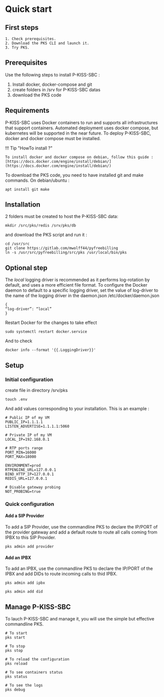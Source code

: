 # Quick start

## First steps

    1. Check prerequisites.
    2. Download the PKS CLI and launch it.
    3. Try PKS.

## Prerequisites

Use the following steps to install P-KISS-SBC : 

1. Install docker, docker-compose and git
2. create folders in /srv for P-KISS-SBC datas
3. download the PKS code

## Requirements

P-KISS-SBC uses Docker containers to run and supports all infrastructures that support containers.
Automated deployment uses docker compose, but kubernetes will be supported in the near future.
To deploy P-KISS-SBC, docker and docker compose must be installed.

!!! Tip "HowTo install ?"

    To install docker and docker compose on debian, follow this guide : [https://docs.docker.com/engine/install/debian/](https://docs.docker.com/engine/install/debian/)

To download the PKS code, you need to have installed git and make commands. On debian/ubuntu : 

```
apt install git make
```

## Installation

2 folders must be created to host the P-KISS-SBC data: 

```
mkdir /src/pks/redis /srv/pks/db
```

and download the PKS script and run it :

```
cd /usr/src
git clone https://gitlab.com/mwolff44/pyfreebilling
ln -s /usr/src/pyfreebilling/src/pks /usr/local/bin/pks
```

## Optional step

The *local* logging driver is recommended as it performs log-rotation by default, and uses a more efficient file format.
To configure the Docker daemon to default to a specific logging driver, set the value of log-driver to the name of the logging driver in the daemon.json /etc/docker/daemon.json

```
{
“log-driver”: “local”
}
```

Restart Docker for the changes to take effect

```
sudo systemctl restart docker.service
```

And to check

```
docker info --format '{{.LoggingDriver}}'
```

## Setup

### Initial configuration

create file in directory /srv/pks

```
touch .env
```

And add values corresponding to your installation. This is an example : 

```
# Public IP of my VM
PUBLIC_IP=1.1.1.1
LISTEN_ADVERTISE=1.1.1.1:5060

# Private IP of my VM
LOCAL_IP=192.168.0.1

# RTP ports range
PORT_MIN=16000
PORT_MAX=18000

ENVIRONMENT=prod
RTPENGINE_URL=127.0.0.1
BIND_HTTP_IP=127.0.0.1
REDIS_URL=127.0.0.1

# Disable gateway probing
NOT_PROBING=true
```

### Quick configuration

#### Add a SIP Provider

To add a SIP Provider, use the commandline PKS to declare the IP/PORT of the provider gateway and add a default route to route all calls coming from IPBX to this SIP Provider.

```
pks admin add provider
```

#### Add an IPBX

To add an IPBX, use the commandline PKS to declare the IP/PORT of the IPBX and add DIDs to route incoming calls to thid IPBX.

```
pks admin add ipbx

pks admin add did
```

## Manage P-KISS-SBC

To lauch P-KISS-SBC and manage it, you will use the simple but effective commandline PKS.

```
# To start
pks start

# To stop
pks stop

# To reload the configuration
pks reload

# To see containers status
pks status

# To see the logs
pks debug
```

